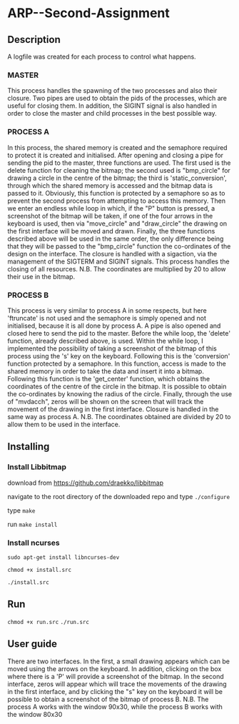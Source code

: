# ARP--Second-Assignment

## Description

A logfile was created for each process to control what happens.

### MASTER
This process handles the spawning of the two processes and also their closure. Two pipes are used to obtain the pids of the processes, which are useful for closing them. In addition, the SIGINT signal is also handled in order to close the master and child processes in the best possible way.

### PROCESS A
In this process, the shared memory is created and the semaphore required to protect it is created and initialised. After opening and closing a pipe for sending the pid to the master, three functions are used. 
The first used is the delete function for cleaning the bitmap; 
the second used is "bmp_circle" for drawing a circle in the centre of the bitmap;
the third is 'static_conversion', through which the shared memory is accessed and the bitmap data is passed to it. Obviously, this function is protected by a semaphore so as to prevent the second process from attempting to access this memory.
Then we enter an endless while loop in which, if the "P" button is pressed, a screenshot of the bitmap will be taken, if one of the four arrows in the keyboard is used, then via "move_circle" and "draw_circle" the drawing on the first interface will be moved and drawn. Finally, the three functions described above will be used in the same order, the only difference being that they will be passed to the "bmp_circle" function the co-ordinates of the design on the interface.
The closure is handled with a sigaction, via the management of the SIGTERM and SIGINT signals.
This process handles the closing of all resources.
N.B. The coordinates are multiplied by 20 to allow their use in the bitmap.

### PROCESS B
This process is very similar to process A in some respects, but here 'ftruncate' is not used and the semaphore is simply opened and not initialised, because it is all done by process A.
A pipe is also opened and closed here to send the pid to the master.
Before the while loop, the 'delete' function, already described above, is used. 
Within the while loop, I implemented the possibility of taking a screenshot of the bitmap of this process using the 's' key on the keyboard.
Following this is the 'conversion' function protected by a semaphore.
In this function, access is made to the shared memory in order to take the data and insert it into a bitmap.
Following this function is the 'get_center' function, which obtains the coordinates of the centre of the circle in the bitmap. It is possible to obtain the co-ordinates by knowing the radius of the circle. Finally, through the use of "mvdacch", zeros will be shown on the screen that will track the movement of the drawing in the first interface.
Closure is handled in the same way as process A.
N.B. The coordinates obtained are divided by 20 to allow them to be used in the interface. 

## Installing
### Install Libbitmap

download from https://github.com/draekko/libbitmap

navigate to the root directory of the downloaded repo and type `./configure`

type `make`

run `make install`

### Install ncurses

`sudo apt-get install libncurses-dev`

`chmod +x install.src`

`./install.src`

## Run

`chmod +x run.src`
`./run.src`

## User guide

There are two interfaces. In the first, a small drawing appears which can be moved using the arrows on the keyboard. In addition, clicking on the box where there is a 'P' will provide a screenshot of the bitmap.
In the second interface, zeros will appear which will trace the movements of the drawing in the first interface, and by clicking the "s" key on the keyboard it will be possible to obtain a screenshot of the bitmap of process B.
N.B. The process A works with the window 90x30, while the process B works with the window 80x30
